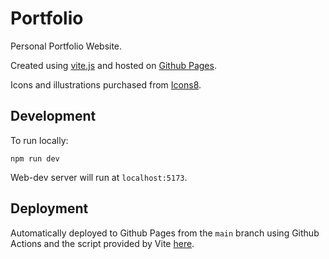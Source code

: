 # Portfolio

Personal Portfolio Website.

Created using [vite.js](https://vitejs.dev/) and hosted on [Github Pages](https://pages.github.com/).

Icons and illustrations purchased from [Icons8](https://icons8.com/).

## Development

To run locally:

```
npm run dev
```

Web-dev server will run at `localhost:5173`.

## Deployment

Automatically deployed to Github Pages from the `main` branch using Github Actions and the script provided by Vite [here](https://vitejs.dev/guide/static-deploy.html#github-pages).
